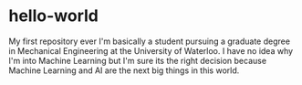 # hello-world
My first repository ever
I'm basically a student pursuing a graduate degree in Mechanical Engineering at the University of Waterloo. I have no idea why I'm into Machine Learning but I'm sure its the right decision because Machine Learning and AI are the next big things in this world. 

